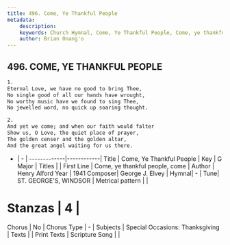 ```yaml
---
title: 496. Come, Ye Thankful People
metadata:
    description: 
    keywords: Church Hymnal, Come, Ye Thankful People, Come, ye thankful people, come, 
    author: Brian Onang'o
---
```



## 496. COME, YE THANKFUL PEOPLE

```txt
1.
Eternal Love, we have no good to bring Thee,
No single good of all our hands have wrought,
No worthy music have we found to sing Thee,
No jewelled word, no quick up soaring thought.

2.
And yet we come; and when our faith would falter
Show us, O Love, the quiet place of prayer,
The golden censer and the golden altar,
And the great angel waiting for us there.
```

- |   -  |
-------------|------------|
Title | Come, Ye Thankful People |
Key | G Major |
Titles |  |
First Line | Come, ye thankful people, come |
Author | Henry Alford
Year | 1941
Composer| George J. Elvey |
Hymnal|  - |
Tune| ST. GEORGE&#039;S, WINDSOR |
Metrical pattern | |
# Stanzas | 4 |
Chorus | No |
Chorus Type | - |
Subjects | Special Occasions: Thanksgiving |
Texts |  |
Print Texts | 
Scripture Song |  |
  
